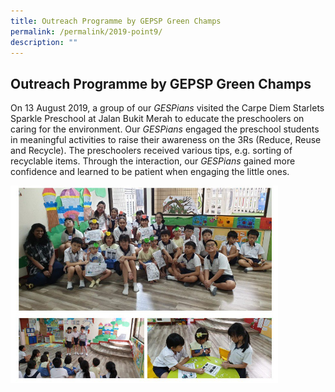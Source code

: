 ```yaml
---
title: Outreach Programme by GEPSP Green Champs
permalink: /permalink/2019-point9/
description: ""
---
```

## Outreach Programme by GEPSP Green Champs

On 13 August 2019, a group of our _GESPians_ visited the Carpe Diem Starlets Sparkle Preschool at Jalan Bukit Merah to educate the preschoolers on caring for the environment. Our _GESPians_ engaged the preschool students in meaningful activities to raise their awareness on the 3Rs (Reduce, Reuse and Recycle). The preschoolers received various tips, e.g. sorting of recyclable items. Through the interaction, our _GESPians_ gained more confidence and learned to be patient when engaging the little ones.

<img src="/images/photo1669027980.jpeg" style="width:85%">